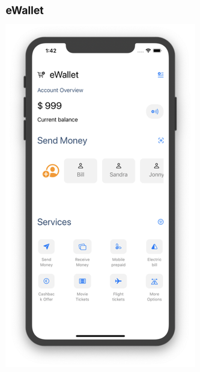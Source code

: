 # eWallet

![](https://github.com/ram4ik/eWallet/blob/master/eWallet/Assets.xcassets/Screenshot%202020-03-03%20at%2013.42.47.imageset/Screenshot%202020-03-03%20at%2013.42.47.png)
